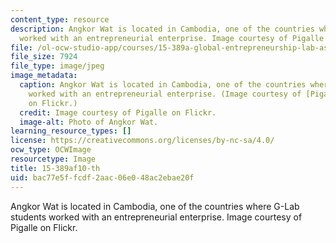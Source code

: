 ```yaml
---
content_type: resource
description: Angkor Wat is located in Cambodia, one of the countries where G-Lab students
  worked with an entrepreneurial enterprise. Image courtesy of Pigalle on Flickr.
file: /ol-ocw-studio-app/courses/15-389a-global-entrepreneurship-lab-asia-pacific-fall-2010/bac77e5ffcdf2aac06e048ac2ebae20f_15-389af10-th.jpg
file_size: 7924
file_type: image/jpeg
image_metadata:
  caption: Angkor Wat is located in Cambodia, one of the countries where G-Lab students
    worked with an entrepreneurial enterprise. (Image courtesy of [Pigalle](http://www.flickr.com/photos/pigalleworld/5061783661/)
    on Flickr.)
  credit: Image courtesy of Pigalle on Flickr.
  image-alt: Photo of Angkor Wat.
learning_resource_types: []
license: https://creativecommons.org/licenses/by-nc-sa/4.0/
ocw_type: OCWImage
resourcetype: Image
title: 15-389af10-th
uid: bac77e5f-fcdf-2aac-06e0-48ac2ebae20f
---
```

Angkor Wat is located in Cambodia, one of the countries where G-Lab students worked with an entrepreneurial enterprise. Image courtesy of Pigalle on Flickr.